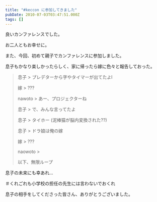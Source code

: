 ```yaml
---
title: "#keccon に参加してきました"
pubDate: 2010-07-03T03:47:51.000Z
tags: []
---
```


良いカンファレンスでした。

お二人ともお幸せに。

また、今回、初めて親子でカンファレンスに参加しました。

息子もかなり楽しかったらしく、家に帰ったら嫁に色々と報告しておった。

> 息子 > プレデターから字やタイマーが出てたよl
>
> 嫁  > ???
>
> nawoto > あー、プロジェクターね
>
> 息子 > で、みんな言ってたよ
>
> 息子 > タイホー (泥棒猫が脳内変換された??)
>
> 息子 > ドラ娘は俺の嫁
>
> 嫁 > ???
>
> naowoto > 
>
> 以下、無限ループ
>

息子の未来にも幸あれ...

＃くれごれも小学校の担任の先生には言わないでおくれ

息子の相手をしてくださった皆さん、ありがとうございました。